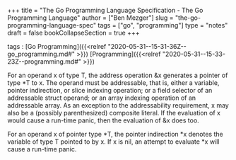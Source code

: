 +++
title = "The Go Programming Language Specification - The Go Programming Language"
author = ["Ben Mezger"]
slug = "the-go-programming-language-spec"
tags = ["go", "programming"]
type = "notes"
draft = false
bookCollapseSection = true
+++

tags
: [Go Programming]({{<relref "2020-05-31--15-31-36Z--go_programming.md#" >}}) [Programming]({{<relref "2020-05-31--15-33-23Z--programming.md#" >}})

For an operand x of type T, the address operation &x generates a pointer of
type \*T to x. The operand must be addressable, that is, either a variable,
pointer indirection, or slice indexing operation; or a field selector of an
addressable struct operand; or an array indexing operation of an addressable
array. As an exception to the addressability requirement, x may also be a
(possibly parenthesized) composite literal. If the evaluation of x would cause
a run-time panic, then the evaluation of &x does too.

For an operand x of pointer type \*T, the pointer indirection \*x denotes the
variable of type T pointed to by x. If x is nil, an attempt to evaluate \*x will
cause a run-time panic.